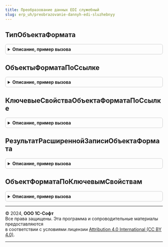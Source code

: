 ```yaml
---
title: Преобразование данных EDI служебный
slug: erp_uh/preobrazovanie-dannyh-edi-sluzhebnyy
---
```



## ТипОбъектаФормата
<details style="margin: 1em 0; padding: 0.5em; border: 1px solid #ccc; border-radius: 6px;">

<summary style="font-weight: bold; cursor: pointer;">Описание, пример вызова</summary>

```bsl

Функция ТипОбъектаФормата(Знач ИмяОбъектаФормата) Экспорт
```

Пример вызова
```bsl
Результат = ПреобразованиеДанныхEDIСлужебный.ТипОбъектаФормата(ИмяОбъектаФормата) 
```
</details>

## ОбъектыФорматаПоСсылке
<details style="margin: 1em 0; padding: 0.5em; border: 1px solid #ccc; border-radius: 6px;">

<summary style="font-weight: bold; cursor: pointer;">Описание, пример вызова</summary>

```bsl

Функция ОбъектыФорматаПоСсылке(Знач Ссылка, ЕстьОшибки, ТекстОшибки = "") Экспорт
```

Пример вызова
```bsl
Результат = ПреобразованиеДанныхEDIСлужебный.ОбъектыФорматаПоСсылке(Ссылка, ЕстьОшибки, ТекстОшибки);
```
</details>

## КлючевыеСвойстваОбъектаФорматаПоСсылке
<details style="margin: 1em 0; padding: 0.5em; border: 1px solid #ccc; border-radius: 6px;">

<summary style="font-weight: bold; cursor: pointer;">Описание, пример вызова</summary>

```bsl

Функция КлючевыеСвойстваОбъектаФорматаПоСсылке(Знач Ссылка, Знач ОбъектФормата, ЕстьОшибки = Ложь, ТекстОшибки = "") Экспорт
```

Пример вызова
```bsl
Результат = ПреобразованиеДанныхEDIСлужебный.КлючевыеСвойстваОбъектаФорматаПоСсылке(Ссылка, ОбъектФормата, ЕстьОшибки, ТекстОшибки);
```
</details>

## РезультатРасширеннойЗаписиОбъектаФормата
<details style="margin: 1em 0; padding: 0.5em; border: 1px solid #ccc; border-radius: 6px;">

<summary style="font-weight: bold; cursor: pointer;">Описание, пример вызова</summary>

```bsl

Функция РезультатРасширеннойЗаписиОбъектаФормата(Знач ОбъектФормата, Знач ОбъектКонфигурации, Экспорт
```

Пример вызова
```bsl
Результат = ПреобразованиеДанныхEDIСлужебный.РезультатРасширеннойЗаписиОбъектаФормата(ОбъектФормата, ОбъектКонфигурации, );
```
</details>

## ОбъектФорматаПоКлючевымСвойствам
<details style="margin: 1em 0; padding: 0.5em; border: 1px solid #ccc; border-radius: 6px;">

<summary style="font-weight: bold; cursor: pointer;">Описание, пример вызова</summary>

```bsl

Функция ОбъектФорматаПоКлючевымСвойствам(Знач КлючевыеСвойстваXDTO, Знач ИмяОбъектаФормата, Знач ОбъектКонфигурации, Экспорт
```

Пример вызова
```bsl
Результат = ПреобразованиеДанныхEDIСлужебный.ОбъектФорматаПоКлючевымСвойствам(КлючевыеСвойстваXDTO, ИмяОбъектаФормата, ОбъектКонфигурации, );
```
</details>

---

© 2024, **ООО 1С-Софт**  
Все права защищены. Эта программа и сопроводительные материалы предоставляются  
в соответствии с условиями лицензии [Attribution 4.0 International (CC BY 4.0)](https://creativecommons.org/licenses/by/4.0/legalcode).

---
